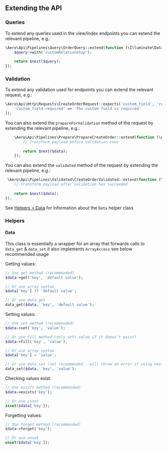 ## Extending the API

### Queries

To extend any queries used in the view/index endpoints you can extend the relevant pipeline, e.g.:

```php
\Aero\Api\Pipelines\Query\OrderQuery::extend(function (\Illuminate\Database\Eloquent\Builder $query, $next) {
    $query->with('customRelationship');
    
    return $next($query);
});
```

### Validation

To extend any validation used for endpoints you can extend the relevant request, e.g.:

```php
\Aero\Api\Http\Requests\CreateOrderRequest::expects('custom_field', 'required|string', [
    'custom_field.required' => 'The custom field is required'
]);
```

You can also extend the `prepareForValidation` method of the request by extending the relevant pipeline, e.g.:

```php
    \Aero\Api\Pipelines\Prepare\PrepareCreateOrder::extend(function (\Aero\Api\Helpers\Data $data, $next) {
        // Transform payload before validation runs
        
        return $next($data);
    });
```

You can also extend the `validated` method of the request by extending the relevant pipeline, e.g.:

```php
 \Aero\Api\Pipelines\Validated\CreateOrderValidated::extend(function (\Aero\Api\Helpers\Data $data, $next) {
    // Transform payload after validation has succeeded
    
    return $next($data);
});
```

See [Helpers > Data](#data) for information about the `Data` helper class

### Helpers

#### Data

This class is essentially a wrapper for an array that forwards calls to `data_get` & `data_set` it also implements `ArrayAccess` see below recommended usage

Getting values:

```php
// Use get method (recommended)
$data->get('key', 'default value');

// Or use array syntax
$data['key'] ?? 'default value';

// Or use data_get
data_get($data, 'key', 'default value');
```

Setting values:

```php
// Use set method (recommended)
$data->set('key', 'value');

// Or use fill method (only sets value if it doesn't exist)
$data->fill('key', 'value');

// Or use array syntax
$data['key'] = 'value';

// Or use data_set (not recommended - will throw an error if using nested keys, e.g. 'key.child')
data_set($data, 'key', 'value');
```

Checking values exist:

```php
// Use exists method (recommended)
$data->exists('key');

// Or use isset
isset($data['key']);
```

Forgetting values:

```php
// Use forget method (recommended)
$data->forget('key');

// Or use unset
unset($data['key']);
```


